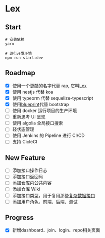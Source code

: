 # Lex

## Start

```shell
# 安装依赖
yarn

# 运行开发环境
npm run start:dev
```

## Roadmap

- [x] 使用一个更酷的名字代替 rap, 它叫[Lex](https://zh.wikipedia.org/wiki/%E9%9B%B7%E5%85%8B%E6%96%AF%C2%B7%E8%B7%AF%E7%91%9F)
- [x] 使用 nestjs 代替 koa
- [x] 使用 typeorm 代替 sequelize-typescript
- [x] 使用[blueprint](https://blueprintjs.com/docs/#core)代替 bootstrap
- [ ] 使用 docker 运行项目的生产环境
- [ ] 重新思考 UI 呈现
- [ ] 使用 algolia 全局接口搜索
- [ ] 轻状态管理
- [ ] 使用 Jenkins 的 Pipeline 进行 CI/CD
- [ ] 支持 CicleCI

## New Feature

- [ ] 添加接口操作日志
- [ ] 添加接口返回码
- [ ] 添加仓库内公共内容
- [ ] 添加仓库 Wiki
- [ ] 添加接口类型，用于复用那些[复杂数据接口](https://blueprintjs.com/docs/#core/components/control-group.props)
- [ ] 添加用户角色，前端、后端、测试

## Progress

- [x] 新增dashboard、join、login、repo相关页面

